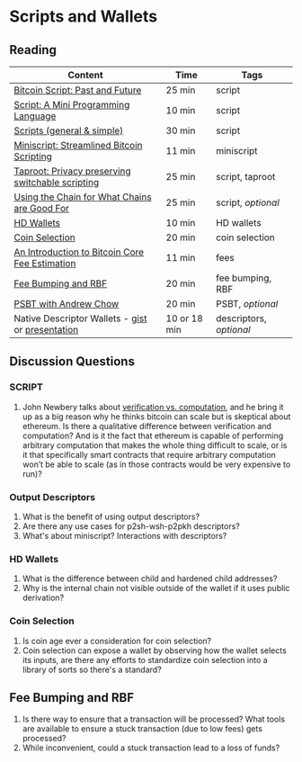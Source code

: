 # Scripts and Wallets

## Reading

| Content                                                              | Time  | Tags                    |
|----------------------------------------------------------------------|-------|-------------------------|
| [Bitcoin Script: Past and Future](https://btctranscripts.com/chaincode-labs/2020-04-08-john-newbery-contracts-in-bitcoin/) | 25 min | script |
| [Script: A Mini Programming Language](https://learnmeabitcoin.com/technical/script) | 10 min | script |
| [Scripts (general & simple)](https://btctranscripts.com/scalingbitcoin/tokyo-2018/edgedevplusplus/scripts-general-and-simple/) | 30 min | script |
| [Miniscript: Streamlined Bitcoin Scripting](https://medium.com/blockstream/miniscript-bitcoin-scripting-3aeff3853620) | 11 min | miniscript |
| [Taproot: Privacy preserving switchable scripting](https://lists.linuxfoundation.org/pipermail/bitcoin-dev/2018-January/015614.html) | 25 min | script, taproot |
| [Using the Chain for What Chains are Good For](https://btctranscripts.com/scalingbitcoin/stanford-2017/using-the-chain-for-what-chains-are-good-for/) | 25 min | script, _optional_ |
| [HD Wallets](https://learnmeabitcoin.com/technical/hd-wallets) | 10 min | HD wallets |
| [Coin Selection](https://btctranscripts.com/scalingbitcoin/tokyo-2018/edgedevplusplus/coin-selection/) | 20 min | coin selection |
| [An Introduction to Bitcoin Core Fee Estimation](https://bitcointechtalk.com/an-introduction-to-bitcoin-core-fee-estimation-27920880ad0) | 11 min | fees |
| [Fee Bumping and RBF](https://github.com/bitcoinops/scaling-book/blob/add_rbf/1.fee_bumping/fee_bumping.md) | 20 min | fee bumping, RBF |
| [PSBT with Andrew Chow](https://btctranscripts.com/sf-bitcoin-meetup/2019-03-15-partially-signed-bitcoin-transactions/) | 20 min | PSBT, _optional_ |
| Native Descriptor Wallets - [gist](https://gist.github.com/achow101/94d889715afd49181f8efdca1f9faa25) or [presentation](https://btctranscripts.com/advancing-bitcoin/2020/2020-02-06-andrew-chow-descriptor-wallets/) | 10 or 18 min | descriptors, _optional_ |

## Discussion Questions

### SCRIPT

1. John Newbery talks about [verification vs. computation](https://youtu.be/np-SCwkqVy4?t=934), and he bring it up as a big reason why he thinks bitcoin can scale but is skeptical about ethereum. Is there a qualitative difference between verification and computation? And is it the fact that ethereum is capable of performing arbitrary computation that makes the whole thing difficult to scale, or is it that specifically smart contracts that require arbitrary computation won’t be able to scale (as in those contracts would be very expensive to run)?

### Output Descriptors

1. What is the benefit of using output descriptors?
1. Are there any use cases for p2sh-wsh-p2pkh descriptors?
1. What's about miniscript? Interactions with descriptors?

### HD Wallets

1. What is the difference between child and hardened child addresses?
1. Why is the internal chain not visible outside of the wallet if it uses public derivation?

### Coin Selection

1. Is coin age ever a consideration for coin selection?
1. Coin selection can expose a wallet by observing how the wallet selects its inputs, are there any efforts to standardize coin selection into a library of sorts so there's a standard?

## Fee Bumping and RBF

1. Is there way to ensure that a transaction will be processed? What tools are available to ensure a stuck transaction (due to low fees) gets processed?
1. While inconvenient, could a stuck transaction lead to a loss of funds?
